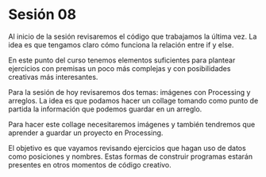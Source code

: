 # Sesión 08

Al inicio de la sesión revisaremos el código que trabajamos la última vez. La idea es que tengamos claro cómo funciona la relación entre if y else. 

En este punto del curso tenemos elementos suficientes para plantear ejercicios con premisas un poco más complejas y con posibilidades creativas más interesantes. 

Para la sesión de hoy revisaremos dos temas: imágenes con Processing y arreglos. La idea es que podamos hacer un collage tomando como punto de partida la información que podemos guardar en un arreglo. 

Para hacer este collage necesitaremos imágenes y también tendremos que aprender a guardar un proyecto en Processing. 

El objetivo es que vayamos revisando ejercicios que hagan uso de datos como posiciones y nombres. Estas formas de construir programas estarán presentes en otros momentos de código creativo. 